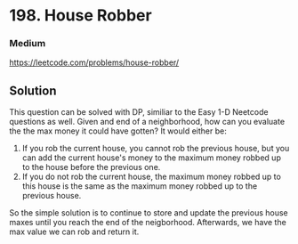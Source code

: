 # 198. House Robber

### Medium

https://leetcode.com/problems/house-robber/

## Solution


This question can be solved with DP, similiar to the Easy 1-D Neetcode questions as well. Given and end of a neighborhood, how can you evaluate the the max money it could have gotten? It would either be:

1. If you rob the current house, you cannot rob the previous house, but you can add the current house's money to the maximum money robbed up to the house before the previous one.
2. If you do not rob the current house, the maximum money robbed up to this house is the same as the maximum money robbed up to the previous house.

So the simple solution is to continue to store and update the previous house maxes until you reach the end of the neigborhood. Afterwards, we have the max value we can rob and return it.